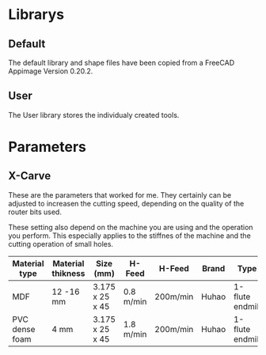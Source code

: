 # Librarys #

## Default ##
The default library and shape files have been copied from a FreeCAD Appimage Version 0.20.2.

## User ##
The User library stores the individualy created tools.

# Parameters #

## X-Carve ##
These are the parameters that worked for me. They certainly can be adjusted to increasen the cutting speed, depending on the quality of the router bits used.

These setting also depend on the machine you are using and the operation you perform. This especially applies to the stiffnes of the machine and the cutting operation of small holes.

| Material type  | Material thikness | Size (mm)         | H-Feed      | H-Feed      | Brand      | Type            |
|----------------|-------------------|-------------------|-------------|-------------|------------|-----------------|
| MDF            | 12 -16 mm         | 3.175 x 25 x 45   | 0.8 m/min   | 200m/min    | Huhao      | 1-flute endmill |
| PVC dense foam | 4 mm              | 3.175 x 25 x 45   | 1.8 m/min   | 200m/min    | Huhao      | 1-flute endmill |
